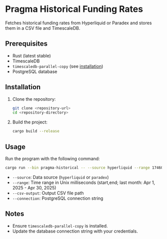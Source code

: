 # Pragma Historical Funding Rates

Fetches historical funding rates from Hyperliquid or Paradex and stores them in a CSV file and TimescaleDB.

## Prerequisites
- Rust (latest stable)
- TimescaleDB
- `timescaledb-parallel-copy` (see [installation](https://github.com/timescale/timescaledb-parallel-copy))
- PostgreSQL database

## Installation
1. Clone the repository:
   ```bash
   git clone <repository-url>
   cd <repository-directory>
   ```
2. Build the project:
   ```bash
   cargo build --release
   ```

## Usage
Run the program with the following command:

```bash
cargo run --bin pragma-historical -- --source hyperliquid --range 1746057600000,1748736000000 --csv-output funding_rates.csv --connection postgres://postgres:test-password@0.0.0.0:5432/pragma
```

- `--source`: Data source (`hyperliquid` or `paradex`)
- `--range`: Time range in Unix milliseconds (start,end; last month: Apr 1, 2025 - Apr 30, 2025)
- `--csv-output`: Output CSV file path
- `--connection`: PostgreSQL connection string

## Notes
- Ensure `timescaledb-parallel-copy` is installed.
- Update the database connection string with your credentials.
